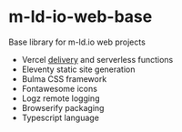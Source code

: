 # m-ld-io-web-base
Base library for m-ld.io web projects
- Vercel [delivery](https://vercel.com/m-ld) and serverless functions
- Eleventy static site generation
- Bulma CSS framework
- Fontawesome icons
- Logz remote logging
- Browserify packaging
- Typescript language
